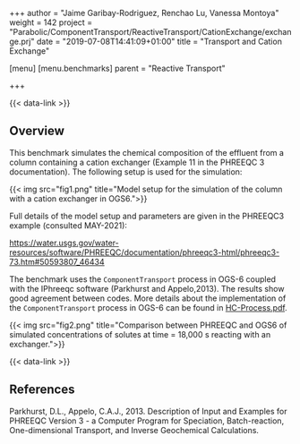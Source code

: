 +++
author = "Jaime Garibay-Rodriguez, Renchao Lu, Vanessa Montoya"
weight = 142
project = "Parabolic/ComponentTransport/ReactiveTransport/CationExchange/exchange.prj"
date = "2019-07-08T14:41:09+01:00"
title = "Transport and Cation Exchange"

[menu]
  [menu.benchmarks]
    parent = "Reactive Transport"

+++

{{< data-link >}}

## Overview

This benchmark simulates the chemical composition of the effluent from a column containing a cation exchanger (Example 11 in the PHREEQC 3 documentation).
The following setup is used for the simulation:

{{< img src="fig1.png" title="Model setup for the simulation of the column with a cation exchanger in OGS6.">}}

Full details of the model setup and parameters are given in the PHREEQC3 example (consulted MAY-2021):

https://water.usgs.gov/water-resources/software/PHREEQC/documentation/phreeqc3-html/phreeqc3-73.htm#50593807_46434

The benchmark uses the `ComponentTransport` process in OGS-6 coupled with the IPhreeqc software (Parkhurst and Appelo,2013). The results show good agreement between codes. More details about the implementation of the `ComponentTransport` process in OGS-6 can be found in  [HC-Process.pdf](/docs/benchmarks/hydro-component/HC-Process.pdf).

{{< img src="fig2.png" title="Comparison between PHREEQC and OGS6 of simulated concentrations of solutes at time = 18,000 s reacting with an exchanger.">}}

{{< data-link >}}

## References

Parkhurst, D.L., Appelo, C.A.J., 2013. Description of Input and Examples for PHREEQC Version 3 - a Computer Program for Speciation, Batch-reaction, One-dimensional Transport, and Inverse Geochemical Calculations.